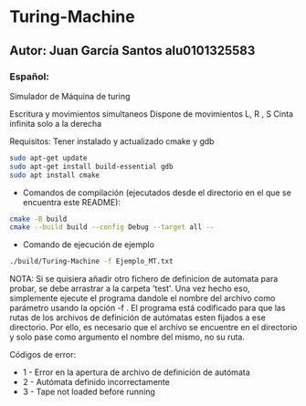 # Turing-Machine
## Autor: Juan García Santos alu0101325583 
### Español:
Simulador de Máquina de turing

Escritura y movimientos simultaneos
Dispone de movimientos L, R , S
Cinta infinita solo a la derecha

Requisitos: Tener instalado y actualizado cmake y gdb
```bash
sudo apt-get update
sudo apt-get install build-essential gdb
sudo apt install cmake
```

- Comandos de compilación (ejecutados desde el directorio en el que se encuentra este README):
```bash
cmake -B build
cmake --build build --config Debug --target all --
```

- Comando de ejecución de ejemplo
```bash
./build/Turing-Machine -f Ejemplo_MT.txt
```

NOTA: Si se quisiera añadir otro fichero de definicion de automata para probar, se debe arrastrar a la carpeta 'test'.
Una vez hecho eso, simplemente ejecute el programa dandole el nombre del archivo como parámetro usando la opción -f <nombre de fichero>.
El programa está codificado para que las rutas de los archivos de definición de autómatas esten fijados a ese directorio.
Por ello, es necesario que el archivo se encuentre en el directorio y solo pase como argumento el nombre del mismo, no su ruta.

Códigos de error:
 + 1 - Error en la apertura de archivo de definición de autómata
 + 2 - Autómata definido incorrectamente
 + 3 - Tape not loaded before running